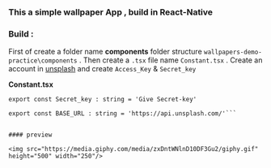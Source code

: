 ### This a simple wallpaper App , build in React-Native 


### Build : 

First of create a folder name **components** folder structure `wallpapers-demo-practice\components` . Then create a `.tsx` file name `Constant.tsx` . Create an account in [unsplash](https://unsplash.com/developers) and create `Access_Key` & `Secret_key`

**Constant.tsx**

```export const Access_Key : string = 'Give Access-Key'
export const Secret_key : string = 'Give Secret-key'

export const BASE_URL : string = 'https://api.unsplash.com/'```


#### preview

<img src="https://media.giphy.com/media/zxDntWNlnD10DF3Gu2/giphy.gif" height="500" width="250"/>
